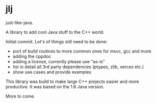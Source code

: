 jlj
===

just-like-java. 

A library to add cool Java stuff to the C++ world.


Initial commit. Lot's of things still need to be done:

- port of build routines to more common ones for msvc, gcc and more
- adding the cppdoc
- adding a license, currently please use "as-is"
- list in detail all 3rd party dependencies (ptypes, zlib, xerces etc.) 
- show use cases and provide examples

This library was build to make large C++ projects easier and more productive. It was based on the 1.6 Java version.

More to come.
